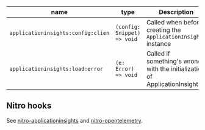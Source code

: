 | name                               | type                        | Description                                                                |
| ---------------------------------- | --------------------------- | -------------------------------------------------------------------------- |
| `applicationinsights:config:clien` | `(config: Snippet) => void` | Called when before creating the `ApplicationInsights` instance             |
| `applicationinsights:load:error`   | `(e: Error) => void`        | Called if something's wrong with the initialization of ApplicationInsights |

## Nitro hooks

See [nitro-applicationinsights](https://nitro-applicationinsights.julien-huang.dev/) and [nitro-opentelemetry](https://github.com/huang-julien/nitro-opentelemetry).

